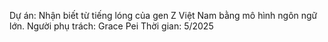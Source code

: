 Dự án: Nhận biết từ tiếng lóng của gen Z Việt Nam bằng mô hình ngôn ngữ lớn.
Người phụ trách: Grace Pei
Thời gian: 5/2025
